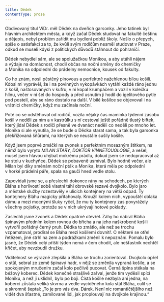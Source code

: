 ```yaml
---
title: Dědek
contentType: prose
---
```


  

Obdivovaný titul ViDr. měl Dědek na dveřích garsonky. Jeho tatínek byl hlavním architektem města, a když začal Dědek studovat na fakultě češtinu a dějepis, nebyl problém zařídit mu bydlení poblíž školy. Nešlo o přepych, spíše o satisfakci za to, že kvůli svým rodičům nesměl studovat v Praze, odkud se museli kdysi z politických důvodů stáhnout do pohraničí.

Dědek nebydlel sám, ale se spolužačkou Monikou, a aby utáhli nájem a výdaje na domácnost, chodil občas na noční směny do chemičky a Monika na odpolední do prádelny nemocnice, kousek od fakulty.

Co ho znám, nosil pěstěný plnovous a perfektně nažehlenou bílou košili. Kdosi mi vyprávěl, že i na povinných vykopávkách vytáhl každé ráno jednu z košil, naštosovaných v kufru, v ní kopal krumpáčem a vozil v kolečku hlínu, večer v ní šel do hospody a před usnutím ji hodil do igelitového pytle pod postelí, aby se ráno dostalo na další. V bílé košilce se objevoval i na vrátnici chemičky, když mu začínala noční.

Poté co se odstěhoval od rodičů, vozila nějaký čas maminka týdenní zásobu košil v neděli za ním a v kastrůlku s ní cestoval ještě pořádně tlustý biftek, který jídal Dědek s rodiči přesně ve dvanáct neděli co neděli po mnoho let. Monika si ale vynutila, že se bude o Dědka starat sama, a tak byla garsonka překřižovaná šňůrami, na kterých se neustále sušily košile.

Když jsem poprvé zmáčkl na zvonek s perfektním mosazným štítkem, na němž bylo vyryto _MILAN STARÝ, DOKTOR VINNETOUOLOGIE_, a vešel, musel jsem hlavou uhýbat mokrému prádlu, dokud jsem se nedopracoval až ke stolu v kuchyňce. Dědek se pobaveně usmíval. Bylo hodně večer, ale Milan byl díky směnám noční pták a Monika, která měla po odpolední v horké prádelní páře, spala na gauči hned vedle stolu.

Zapovídali jsme se, a přeslechli dokonce rány na schodech, po kterých Bláha s horlivostí sobě vlastní táhl obrovské rezavé dvojkolo. Bylo jaro a městské služby rozestavěly v ulicích kontejnery na větší odpad. Ty kontejnery Bláhu magicky přitahovaly. Kroužil kolem nich, vypouštěl oblaka dýmu a mezi mocnými šluky ryčel, že mu ty kontejnery zas povyrážely všechny pojistky, protože se v nich ukrývají hotové poklady.

Zaslechli jsme zvonek a Dědek opatrně otevřel. Záhy ho nabral Bláha špinavým předním kolem rovnou do břicha a na jeho naškro­bené košili vytvořil pořádný černý pruh. Dědka to zmátlo, ale než se trochu vzpamatoval, prodíral se Bláha mezi košilemi dovnitř. O některé se otřel řetězem, jiné strhl na zem a podrážkami změnil k nepoznání. Pomalu bylo jasné, že Dědek celý příští týden nemá v čem chodit, ale nešťastník nechtěl křičet, aby nevzbudil družku.

Viditelnost se výrazně zlepšila a Bláha se trochu zorientoval. Dvojkolo opřel o stůl, sebral ze země špinavý hadr, v nějž se změnila vypraná košile, a se spokojeným mručením začal kolo pečlivě pucovat. Černá špína stékala na béžový koberec. Dědek konečně strašlivě zařval, jenže tím vyděsil spící Moniku, a než ji uklidnil, bylo po boji. Čistá košile nezbyla ani jedna, na koberci zůstala veliká skvrna a vedle vycíděného kola stál Bláha, culil se a skromně šeptal: „To je pro vás dva. Dárek. Není nic romantičtějšího než vidět dva šťastné, zamilované lidi, jak proplouvají na dvojkole krajinou.“
